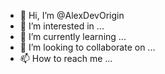 - 👋 Hi, I’m @AlexDevOrigin
- 👀 I’m interested in ...
- 🌱 I’m currently learning ...
- 💞️ I’m looking to collaborate on ...
- 📫 How to reach me ...

<!---
AlexDevOrigin/AlexDevOrigin is a ✨ special ✨ repository because its `README.md` (this file) appears on your GitHub profile.
You can click the Preview link to take a look at your changes.
--->
